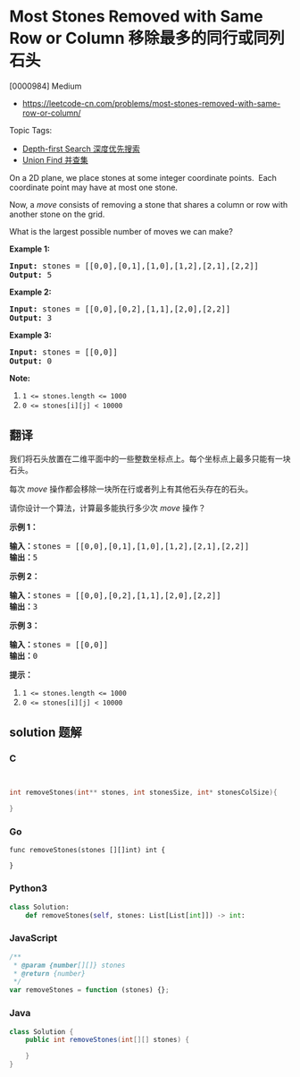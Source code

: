 # Most Stones Removed with Same Row or Column 移除最多的同行或同列石头

[0000984] Medium

- https://leetcode-cn.com/problems/most-stones-removed-with-same-row-or-column/

Topic Tags:

- [Depth-first Search 深度优先搜索](https://leetcode-cn.com/tag/depth-first-search/)
- [Union Find 并查集](https://leetcode-cn.com/tag/union-find/)

On a 2D plane, we place stones at some integer coordinate points.  Each coordinate point may have at most one stone.

Now, a _move_ consists of removing a stone that shares a column or row with another stone on the grid.

What is the largest possible number of moves we can make?

**Example 1:**

<pre><strong>Input: </strong>stones = <span id="example-input-1-2">[[0,0],[0,1],[1,0],[1,2],[2,1],[2,2]]</span>
<strong>Output: </strong>5
</pre>

**Example 2:**

<pre><strong>Input: </strong>stones = <span id="example-input-2-2">[[0,0],[0,2],[1,1],[2,0],[2,2]]</span>
<strong>Output: </strong>3
</pre>

**Example 3:**

<pre><strong>Input: </strong>stones = <span id="example-input-3-2">[[0,0]]</span>
<strong>Output: </strong>0
</pre>

**Note:**

1.  `1 <= stones.length <= 1000`
2.  `0 <= stones[i][j] < 10000`

## 翻译

我们将石头放置在二维平面中的一些整数坐标点上。每个坐标点上最多只能有一块石头。

每次 _move_ 操作都会移除一块所在行或者列上有其他石头存在的石头。

请你设计一个算法，计算最多能执行多少次 _move_ 操作？

**示例 1：**

<pre><strong>输入：</strong>stones = [[0,0],[0,1],[1,0],[1,2],[2,1],[2,2]]
<strong>输出：</strong>5
</pre>

**示例 2：**

<pre><strong>输入：</strong>stones = [[0,0],[0,2],[1,1],[2,0],[2,2]]
<strong>输出：</strong>3
</pre>

**示例 3：**

<pre><strong>输入：</strong>stones = [[0,0]]
<strong>输出：</strong>0
</pre>

**提示：**

1.  `1 <= stones.length <= 1000`
2.  `0 <= stones[i][j] < 10000`

## solution 题解

### C

```c


int removeStones(int** stones, int stonesSize, int* stonesColSize){

}


```

### Go

```golang
func removeStones(stones [][]int) int {

}
```

### Python3

```python
class Solution:
    def removeStones(self, stones: List[List[int]]) -> int:

```

### JavaScript

```javascript
/**
 * @param {number[][]} stones
 * @return {number}
 */
var removeStones = function (stones) {};
```

### Java

```java
class Solution {
    public int removeStones(int[][] stones) {

    }
}
```
